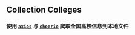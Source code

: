 Collection Colleges
----
####  使用 [`axios`](https://github.com/axios/axios) 与 [`cheerio`](https://github.com/cheeriojs/cheerio) 爬取全国高校信息到本地文件
